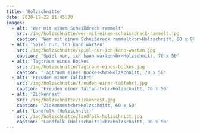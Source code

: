 ```yaml
---
title: 'Holzschnitte'
date: 2020-12-22 11:45:00
images:
  - alt: 'Wer mit einem Scheißdreck rammelt'
    src: /img/holzschnitte/wer-mit-einem-scheissdreck-rammelt.jpg
    caption: 'Wer mit einem Scheißdreck rammelt<br>Holzschnitt, 60 x 90'
  - alt: 'Spiel nur, ich kann warten'
    src: /img/holzschnitte/spiel-nur-ich-kann-warten.jpg
    caption: 'Spiel nur, ich kann warten<br>Holzschnitt, 70 x 50'
  - alt: 'Tagtraum eines Bockes'
    src: /img/holzschnitte/tagtraum-eines-bockes.jpg
    caption: 'Tagtraum eines Bockes<br>Holzschnitt, 70 x 50'
  - alt: 'Freuden einer Talfahrt'
    src: /img/holzschnitte/freuden-einer-talfahrt.jpg
    caption: 'Freuden einer Talfahrt<br>Holzschnitt, 70 x 50'
  - alt: 'Zickennest'
    src: /img/holzschnitte/zickennest.jpg
    caption: 'Zickennest<br>Holzschnitt, 60 x 50'
  - alt: 'Landfolk (Holzschnitt)'
    src: /img/holzschnitte/landfolk-holzschnitt.jpg
    caption: 'Landfolk (Holzschnitt)<br>Holzschnitt, 90 x 50'
---
```

